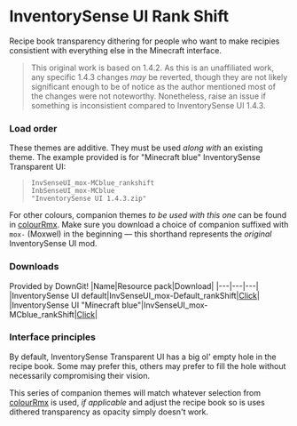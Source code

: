 # InventorySense UI Rank Shift
Recipe book transparency dithering for people who want to make recipies consistient with everything else in the Minecraft interface.

> This original work is based on 1.4.2. As this is an unaffiliated work, any specific 1.4.3 changes _may_ be reverted, though they are not likely significant enough to be of notice as the author mentioned most of the changes were not noteworthy. Nonetheless, raise an issue if something is inconsistient compared to InventorySense UI 1.4.3.

### Load order
These themes are additive. They must be used _along with_ an existing theme. The example provided is for "Minecraft blue" InventorySense Transparent UI:
> `InvSenseUI_mox-MCblue_rankshift`  
> `InbSenseUI_mox-MCblue`  
> `"InventorySense UI 1.4.3.zip"`  
  
For other colours, companion themes _to be used with this one_ can be found in [colourRmx](https://github.com/Hebgbs/minecraftMods/tree/master/InvSenseRmx/colourRmx). Make sure you download a choice of companion suffixed with `mox-` (Moxwel) in the beginning — this shorthand represents the _original_ InventorySense UI mod.

### Downloads
Provided by DownGit!
|Name|Resource pack|Download|
|---|---|---|
|InventorySense UI default|InvSenseUI_mox-Default_rankShift|[Click](https://downgit.github.io/#/home?url=https://github.com/Hebgbs/minecraftMods/tree/master/InvSenseRmx/mox-rankShift/InvSenseUI_mox-Default_rankShift)|
|InventorySense UI "Minecraft blue"|InvSenseUI_mox-MCblue_rankShift|[Click](https://downgit.github.io/#/home?url=https://github.com/Hebgbs/minecraftMods/tree/master/InvSenseRmx/mox-rankShift/InvSenseUI_mox-MCblue_rankShift)|

### Interface principles
By default, InventorySense Transparent UI has a big ol' empty hole in the recipe book. Some may prefer this, others may prefer to fill the hole without necessarily compromising their vision.
  
This series of companion themes will match whatever selection from [colourRmx](https://github.com/Hebgbs/minecraftMods/tree/master/InvSenseRmx/colourRmx) is used, _if applicable_ and adjust the recipe book so is uses dithered transparency as opacity simply doesn't work.
